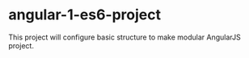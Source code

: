 # angular-1-es6-project
This project will configure basic structure to make modular AngularJS project.
